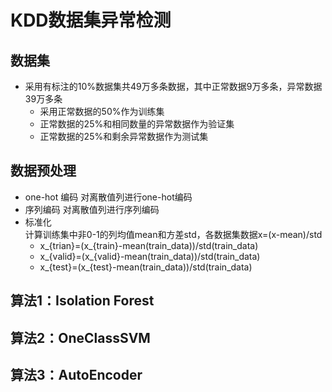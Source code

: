 # KDD数据集异常检测
## 数据集
* 采用有标注的10%数据集共49万多条数据，其中正常数据9万多条，异常数据39万多条
   * 采用正常数据的50%作为训练集
   * 正常数据的25%和相同数量的异常数据作为验证集
   * 正常数据的25%和剩余异常数据作为测试集
## 数据预处理
* one-hot 编码
    对离散值列进行one-hot编码
* 序列编码
    对离散值列进行序列编码
* 标准化   
    计算训练集中非0-1的列均值mean和方差std，各数据集数据x=(x-mean)/std
    * x_{trian}=(x_{train}-mean(train_data))/std(train_data)
    * x_{valid}=(x_{valid}-mean(train_data))/std(train_data)
    * x_{test}=(x_{test}-mean(train_data))/std(train_data)
## 算法1：Isolation Forest
## 算法2：OneClassSVM
## 算法3：AutoEncoder

